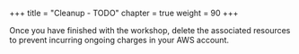 +++
title = "Cleanup - TODO"
chapter = true
weight = 90
+++

Once you have finished with the workshop, delete the associated resources to prevent incurring ongoing charges in your AWS account.